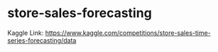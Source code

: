 # store-sales-forecasting

Kaggle Link: https://www.kaggle.com/competitions/store-sales-time-series-forecasting/data
